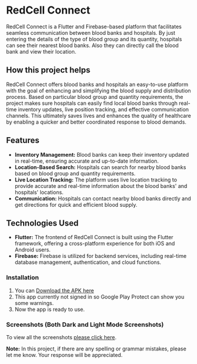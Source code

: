 # RedCell Connect

RedCell Connect is a Flutter and Firebase-based platform that facilitates seamless communication between blood banks and hospitals. By just entering the details of the type of blood group and its quantity, hospitals can see their nearest blood banks. Also they can directly call the blood bank and view their location.

## How this project helps

RedCell Connect offers blood banks and hospitals an easy-to-use platform with the goal of enhancing and simplifying the blood supply and distribution process. Based on particular blood group and quantity requirements, the project makes sure hospitals can easily find local blood banks through real-time inventory updates, live position tracking, and effective communication channels. This ultimately saves lives and enhances the quality of healthcare by enabling a quicker and better coordinated response to blood demands.

## Features

- **Inventory Management:** Blood banks can keep their inventory updated in real-time, ensuring accurate and up-to-date information.
- **Location-Based Search:** Hospitals can search for nearby blood banks based on blood group and quantity requirements.
- **Live Location Tracking:** The platform uses live location tracking to provide accurate and real-time information about the blood banks' and hospitals' locations.
- **Communication:** Hospitals can contact nearby blood banks directly and get directions for quick and efficient blood supply.

## Technologies Used

- **Flutter:** The frontend of RedCell Connect is built using the Flutter framework, offering a cross-platform experience for both iOS and Android users.
- **Firebase:** Firebase is utilized for backend services, including real-time database management, authentication, and cloud functions.

### Installation

1. You can [Download the APK here](https://github.com/sagarsen2023/RedCell-Connect/blob/master/redcell_connect-arm64-v8a-release.apk)
2. This app currently not signed in so Google Play Protect can show you some warnings.
3. Now the app is ready to use.

### Screenshots (Both Dark and Light Mode Screenshots)
To view all the screenshots [please click here](https://photos.google.com/share/AF1QipNjLYmkiBJWyhDLioDELqLiu4OuLdjhgQlhxIwLUTO0dvYa2HG8B1QX1hp_0zgzRQ?key=RFJzZ3V4YmNucTdDUjdkMlVEckoxek5VT1I4UGVR).


**Note:** In this project, if there are any spelling or grammar mistakes, please let me know. Your response will be appreciated.

